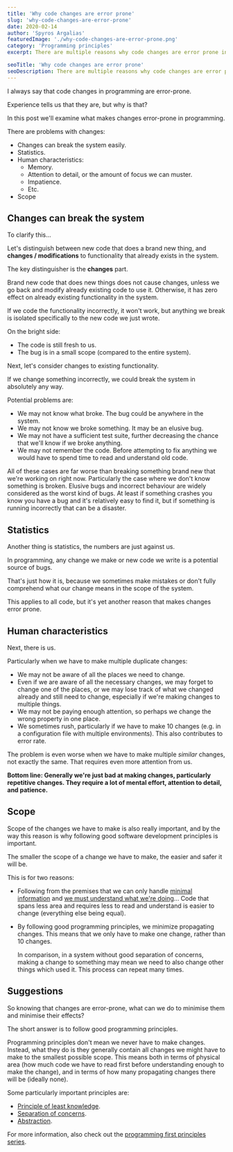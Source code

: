 ```yaml
---
title: 'Why code changes are error prone'
slug: 'why-code-changes-are-error-prone'
date: 2020-02-14
author: 'Spyros Argalias'
featuredImage: './why-code-changes-are-error-prone.png'
category: 'Programming principles'
excerpt: There are multiple reasons why code changes are error prone in programming. There is also a way to minimise the negative effects of changes.

seoTitle: 'Why code changes are error prone'
seoDescription: There are multiple reasons why code changes are error prone in programming. There is also a way to minimise the negative effects of changes.
---
```


I always say that code changes in programming are error-prone.

Experience tells us that they are, but why is that?

In this post we'll examine what makes changes error-prone in programming.

There are problems with changes:

- Changes can break the system easily.
- Statistics.
- Human characteristics:
  - Memory.
  - Attention to detail, or the amount of focus we can muster.
  - Impatience.
  - Etc.
- Scope

## Changes can break the system

To clarify this...

Let's distinguish between new code that does a brand new thing, and **changes / modifications** to functionality that already exists in the system.

The key distinguisher is the **changes** part.

Brand new code that does new things does not cause changes, unless we go back and modify already existing code to use it. Otherwise, it has zero effect on already existing functionality in the system.

If we code the functionality incorrectly, it won't work, but anything we break is isolated specifically to the new code we just wrote.

On the bright side:

- The code is still fresh to us.
- The bug is in a small scope (compared to the entire system).

Next, let's consider changes to existing functionality.

If we change something incorrectly, we could break the system in absolutely any way.

Potential problems are:

- We may not know what broke. The bug could be anywhere in the system.
- We may not know we broke something. It may be an elusive bug.
- We may not have a sufficient test suite, further decreasing the chance that we'll know if we broke anything.
- We may not remember the code. Before attempting to fix anything we would have to spend time to read and understand old code.

All of these cases are far worse than breaking something brand new that we're working on right now. Particularly the case where we don't know something is broken. Elusive bugs and incorrect behaviour are widely considered as the worst kind of bugs. At least if something crashes you know you have a bug and it's relatively easy to find it, but if something is running incorrectly that can be a disaster.

## Statistics

Another thing is statistics, the numbers are just against us.

In programming, any change we make or new code we write is a potential source of bugs.

That's just how it is, because we sometimes make mistakes or don't fully comprehend what our change means in the scope of the system.

This applies to all code, but it's yet another reason that makes changes error prone.

## Human characteristics

Next, there is us.

Particularly when we have to make multiple duplicate changes:

- We may not be aware of all the places we need to change.
- Even if we are aware of all the necessary changes, we may forget to change one of the places, or we may lose track of what we changed already and still need to change, especially if we're making changes to multiple things.
- We may not be paying enough attention, so perhaps we change the wrong property in one place.
- We sometimes rush, particularly if we have to make 10 changes (e.g. in a configuration file with multiple environments). This also contributes to error rate.

The problem is even worse when we have to make multiple _similar_ changes, not exactly the same. That requires even more attention from us.

**Bottom line: Generally we're just bad at making changes, particularly repetitive changes. They require a lot of mental effort, attention to detail, and patience.**

## Scope

Scope of the changes we have to make is also really important, and by the way this reason is why following good software development principles is important.

The smaller the scope of a change we have to make, the easier and safer it will be.

This is for two reasons:

- Following from the premises that we can only handle [minimal information](/blog/programming-first-principles-premise-minimal-information/) and [we must understand what we're doing](/blog/programming-first-principles-premise-we-must-understand-what-were-doing/)... Code that spans less area and requires less to read and understand is easier to change (everything else being equal).
- By following good programming principles, we minimize propagating changes. This means that we only have to make one change, rather than 10 changes.

  In comparison, in a system without good separation of concerns, making a change to something may mean we need to also change other things which used it. This process can repeat many times.

## Suggestions

So knowing that changes are error-prone, what can we do to minimise them and minimise their effects?

The short answer is to follow good programming principles.

Programming principles don't mean we never have to make changes. Instead, what they do is they generally contain all changes we might have to make to the smallest possible scope. This means both in terms of physical area (how much code we have to read first before understanding enough to make the change), and in terms of how many propagating changes there will be (ideally none).

Some particularly important principles are:

- [Principle of least knowledge](/blog/programming-first-principles-first-principle-principle-of-least-knowledge/).
- [Separation of concerns](/blog/programming-first-principles-first-principle-separation-of-concerns/).
- [Abstraction](/blog/programming-first-principles-first-principle-abstraction/).

For more information, also check out the [programming first principles series](/blog/programming-first-principles-purpose-what-this-series-is-about/).
